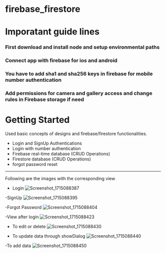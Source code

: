 # firebase_firestore

# Imporatant guide lines
  ### First download and install node and setup environmental paths
  ### Connect app with firebase for ios and android
  ### You have to add sha1 and sha256 keys in firebase for mobile number authentication
  ### Add permissions for camera and gallery access and change rules in Firebase storage if need 


# Getting Started
Used basic concepts of designs and firebase/firestore functionalities.
- Login and SignUp Authentications
- Login with number authentication
- Firebase real-time database (CRUD Operations)
- Firestore database (CRUD Operations)
- forgot password reset
--------------------------------------------------------------------
Following are the images with the corresponding view

- Login
![Screenshot_1715088387](https://github.com/iabdulwahab7/flutter-firebase_code/assets/76598467/29415fc4-8796-4c32-910d-e99734e94156)

-SignUp
![Screenshot_1715088395](https://github.com/iabdulwahab7/flutter-firebase_code/assets/76598467/c917c2cb-6303-4921-9b15-e9def330b022)

-Forgot Password
![Screenshot_1715088404](https://github.com/iabdulwahab7/flutter-firebase_code/assets/76598467/7f22d4c6-3121-41ed-a88f-0d45f9adf99b)

-View after login
![Screenshot_1715088423](https://github.com/iabdulwahab7/flutter-firebase_code/assets/76598467/f38bca86-95d2-43b7-b7e6-765f8dff577e)

- To edit or delete
![Screenshot_1715088430](https://github.com/iabdulwahab7/flutter-firebase_code/assets/76598467/9ca61e05-2c9e-49b7-bd10-e55922783295)

- To update data through showDialog
![Screenshot_1715088440](https://github.com/iabdulwahab7/flutter-firebase_code/assets/76598467/6ddd5202-fc18-4cbd-b8d1-9232cef6e714)

-To add data
![Screenshot_1715088450](https://github.com/iabdulwahab7/flutter-firebase_code/assets/76598467/39114c85-f394-4171-8928-8b498b77e694)
